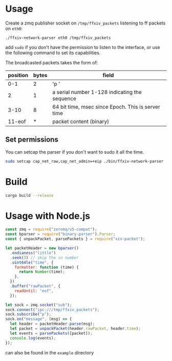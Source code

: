 # Usage

Create a zmq publisher socket on `/tmp/ffxiv_packets` listening to ff packets on `eth0`:

```
./ffxiv-network-parser eth0 /tmp/ffxiv_packets
```

add `sudo` if you don't have the permission to listen to the interface, or use the following command to set its capabilities.

The broadcasted packets takes the form of:

| position | bytes | field                                              |
| -------- | ----- | -------------------------------------------------- |
| 0-1      | 2     | 'p '                                               |
| 2        | 1     | a serial number 1-128 indicating the sequence      |
| 3-10     | 8     | 64 bit time, msec since Epoch. This is server time |
| 11-eof   | \*    | packet content (binary)                            |

## Set permissions

You can setcap the parser if you don't want to sudo it all the time.

```sh
sudo setcap cap_net_raw,cap_net_admin=+eip ./bin/ffxiv-network-parser
```

# Build

```sh
cargo build --release
```

# Usage with Node.js

```javascript
const zmq = require("zeromq/v5-compat");
const bparser = require("binary-parser").Parser;
const { unpackPacket, parsePackets } = require("xiv-packet");

let packetHeader = new bparser()
  .endianess("little")
  .seek(3) // skip the sn number
  .uint64le("time", {
    formatter: function (time) {
      return Number(time);
    },
  })
  .buffer("rawPacket", {
    readUntil: "eof",
  });

let sock = zmq.socket("sub");
sock.connect("ipc:///tmp/ffxiv_packets");
sock.subscribe("p");
sock.on("message", (msg) => {
  let header = packetHeader.parse(msg);
  let packet = unpackPacket(header.rawPacket, header.time);
  let events = parsePackets([packet]);
  console.log(events);
});
```

can also be found in the `example` directory
